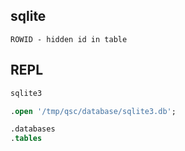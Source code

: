 sqlite
-

````
ROWID - hidden id in table
````

## REPL

````sh
sqlite3
````
````sql
.open '/tmp/qsc/database/sqlite3.db';

.databases
.tables
````
